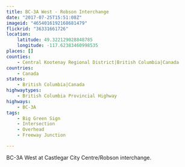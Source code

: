 ```yaml
---
title: BC-3A West - Robson Interchange
date: "2017-07-25T15:51:08Z"
imageid: "4654016192168681479"
flickrid: "36331661726"
location:
    latitude: 49.322129028848785
    longitude: -117.62383460998535
places: []
counties:
    - Central Kootenay Regional District|British Columbia|Canada
countries:
    - Canada
states:
    - British Columbia|Canada
highwaytypes:
    - British Columbia Provincial Highway
highways:
    - BC-3A
tags:
    - Big Green Sign
    - Intersection
    - Overhead
    - Freeway Junction

---
```

BC-3A West at Castlegar City Centre/Robson interchange.